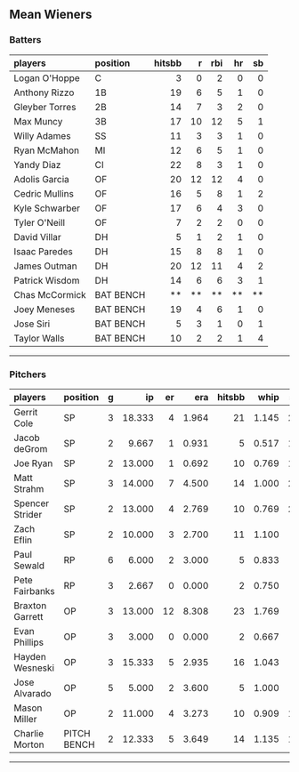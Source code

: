 ## Mean Wieners

### Batters

 
|players        |position  | hitsbb|  r| rbi| hr| sb| 
|:--------------|:---------|------:|--:|---:|--:|--:| 
|Logan O'Hoppe  |C         |      3|  0|   2|  0|  0| 
|Anthony Rizzo  |1B        |     19|  6|   5|  1|  0| 
|Gleyber Torres |2B        |     14|  7|   3|  2|  0| 
|Max Muncy      |3B        |     17| 10|  12|  5|  1| 
|Willy Adames   |SS        |     11|  3|   3|  1|  0| 
|Ryan McMahon   |MI        |     12|  6|   5|  1|  0| 
|Yandy Diaz     |CI        |     22|  8|   3|  1|  0| 
|Adolis Garcia  |OF        |     20| 12|  12|  4|  0| 
|Cedric Mullins |OF        |     16|  5|   8|  1|  2| 
|Kyle Schwarber |OF        |     17|  6|   4|  3|  0| 
|Tyler O'Neill  |OF        |      7|  2|   2|  0|  0| 
|David Villar   |DH        |      5|  1|   2|  1|  0| 
|Isaac Paredes  |DH        |     15|  8|   8|  1|  0| 
|James Outman   |DH        |     20| 12|  11|  4|  2| 
|Patrick Wisdom |DH        |     14|  6|   6|  3|  1| 
|Chas McCormick |BAT BENCH |     **| **|  **| **| **| 
|Joey Meneses   |BAT BENCH |     19|  4|   6|  1|  0| 
|Jose Siri      |BAT BENCH |      5|  3|   1|  0|  1| 
|Taylor Walls   |BAT BENCH |     10|  2|   2|  1|  4| 

* * *

### Pitchers

 
|players         |position    |  g|     ip| er|   era| hitsbb|  whip| so|  w| sv| 
|:---------------|:-----------|--:|------:|--:|-----:|------:|-----:|--:|--:|--:| 
|Gerrit Cole     |SP          |  3| 18.333|  4| 1.964|     21| 1.145| 20|  1|  0| 
|Jacob deGrom    |SP          |  2|  9.667|  1| 0.931|      5| 0.517| 13|  1|  0| 
|Joe Ryan        |SP          |  2| 13.000|  1| 0.692|     10| 0.769| 14|  1|  0| 
|Matt Strahm     |SP          |  3| 14.000|  7| 4.500|     14| 1.000| 21|  1|  0| 
|Spencer Strider |SP          |  2| 13.000|  4| 2.769|     10| 0.769| 21|  2|  0| 
|Zach Eflin      |SP          |  2| 10.000|  3| 2.700|     11| 1.100|  9|  1|  0| 
|Paul Sewald     |RP          |  6|  6.000|  2| 3.000|      5| 0.833|  8|  1|  4| 
|Pete Fairbanks  |RP          |  3|  2.667|  0| 0.000|      2| 0.750|  3|  0|  1| 
|Braxton Garrett |OP          |  3| 13.000| 12| 8.308|     23| 1.769|  9|  1|  0| 
|Evan Phillips   |OP          |  3|  3.000|  0| 0.000|      2| 0.667|  4|  0|  1| 
|Hayden Wesneski |OP          |  3| 15.333|  5| 2.935|     16| 1.043|  6|  1|  0| 
|Jose Alvarado   |OP          |  5|  5.000|  2| 3.600|      5| 1.000|  6|  0|  3| 
|Mason Miller    |OP          |  2| 11.000|  4| 3.273|     10| 0.909| 12|  0|  0| 
|Charlie Morton  |PITCH BENCH |  2| 12.333|  5| 3.649|     14| 1.135| 15|  1|  0| 


* * *


